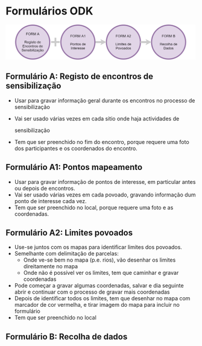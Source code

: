 # Formulários ODK

![](../.gitbook/assets/sensibilizacao.png)

## Formulário A: Registo de encontros de sensibilização

* Usar para gravar informação geral durante os encontros no processo de sensibilização
* Vai ser usado várias vezes em cada sitio onde haja actividades de

  sensibilização

* Tem que ser preenchido no fim do encontro, porque requere uma foto dos participantes e os coordenados do encontro.

## Formulário A1: Pontos mapeamento

* Usar para gravar informação de pontos de interesse, em particular antes ou depois de encontros.
* Vai ser usado várias vezes em cada povoado, gravando informação dum ponto de interesse cada vez.
* Tem que ser preenchido no local, porque requere uma foto e as coordenadas.

## Formulário A2: Limites povoados

* Use-se juntos com os mapas para identificar limites dos povoados.
* Semelhante com delimitação de parcelas:
  * Onde ve-se bem no mapa \(p.e. rios\), vão desenhar os limites direitamente no mapa
  * Onde não é possível ver os limites, tem que caminhar e gravar coordenadas
* Pode começar a gravar algumas coordenadas, salvar e dia seguinte abrir e continuar com o processo de gravar mais coordenadas
* Depois de identificar todos os limites, tem que desenhar no mapa com marcador de cor vermelha, e tirar imagem do mapa para incluir no formulário
* Tem que ser preenchido no local

## Formulário B: Recolha de dados

